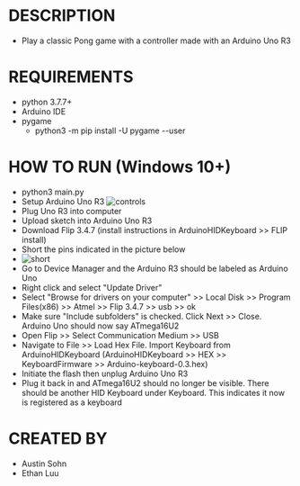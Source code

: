 # DESCRIPTION

- Play a classic Pong game with a controller made with an Arduino Uno R3

# REQUIREMENTS

- python 3.7.7+
- Arduino IDE
- pygame
  - python3 -m pip install -U pygame --user

# HOW TO RUN (Windows 10+)

- python3 main.py
- Setup Arduino Uno R3
 ![controls](https://user-images.githubusercontent.com/60045116/203705137-60695bc9-bd9f-4a2d-8ec7-34c0dcf9b566.png)
- Plug Uno R3 into computer
- Upload sketch into Arduino Uno R3
- Download Flip 3.4.7 (install instructions in ArduinoHIDKeyboard >> FLIP install)
- Short the pins indicated in the picture below
- ![short](https://user-images.githubusercontent.com/60045116/203705104-ddfe3398-ca22-4c25-8c8f-587575c5bee2.png)
- Go to Device Manager and the Arduino R3 should be labeled as Arduino Uno
- Right click and select "Update Driver"
- Select "Browse for drivers on your computer" >> Local Disk >> Program Files(x86) >> Atmel >> Flip 3.4.7 >> usb >> ok
- Make sure "Include subfolders" is checked. Click Next >> Close. Arduino Uno should now say ATmega16U2
- Open Flip >> Select Communication Medium >> USB
- Navigate to File >> Load Hex File. Import Keyboard from ArduinoHIDKeyboard (ArduinoHIDKeyboard >> HEX >> KeyboardFirmware >> Arduino-keyboard-0.3.hex)
- Initiate the flash then unplug Arduino Uno R3
- Plug it back in and ATmega16U2 should no longer be visible. There should be another HID Keyboard under Keyboard. This indicates it now is registered as a keyboard

# CREATED BY

- Austin Sohn
- Ethan Luu
